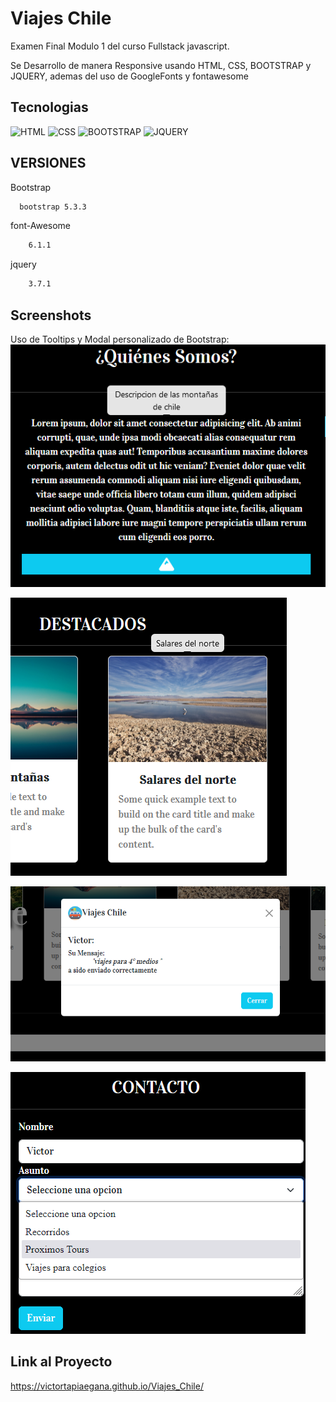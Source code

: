 
# Viajes Chile 

Examen Final Modulo 1 del curso Fullstack javascript.

Se Desarrollo de manera Responsive usando HTML, CSS, BOOTSTRAP y JQUERY, ademas del uso de GoogleFonts y fontawesome


## Tecnologias

![HTML ](https://img.shields.io/badge/HTML5-red)
![CSS](https://img.shields.io/badge/CSS-green)
![BOOTSTRAP](https://img.shields.io/badge/Bootstrap-blue)
![JQUERY](https://img.shields.io/badge/Jquery-yellow)

## VERSIONES

Bootstrap

```bash
  bootstrap 5.3.3
```

font-Awesome
```bash
    6.1.1
```

jquery
```bash
    3.7.1
```
## Screenshots
Uso de Tooltips y Modal personalizado de Bootstrap: 
![App Screenshot](https://raw.githubusercontent.com/VictorTapiaEgana/Viajes_Chile/master/asssets/img/screenshot/tooltip-1.png)

![App Screenshot](https://raw.githubusercontent.com/VictorTapiaEgana/Viajes_Chile/master/asssets/img/screenshot/tooltip-2.png)

![App Screenshot](https://raw.githubusercontent.com/VictorTapiaEgana/Viajes_Chile/master/asssets/img/screenshot/modal-contacto.png)

![App Screenshot](https://raw.githubusercontent.com/VictorTapiaEgana/Viajes_Chile/master/asssets/img/screenshot/selected.png)


## Link al Proyecto

https://victortapiaegana.github.io/Viajes_Chile/
